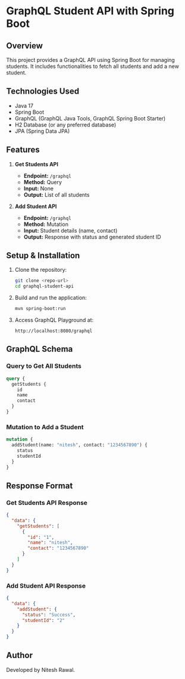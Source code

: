 # GraphQL Student API with Spring Boot

## Overview

This project provides a GraphQL API using Spring Boot for managing students. It includes functionalities to fetch all students and add a new student.

## Technologies Used

- Java 17
- Spring Boot
- GraphQL (GraphQL Java Tools, GraphQL Spring Boot Starter)
- H2 Database (or any preferred database)
- JPA (Spring Data JPA)

## Features

1. **Get Students API**

   - **Endpoint:** `/graphql`
   - **Method:** Query
   - **Input:** None
   - **Output:** List of all students

2. **Add Student API**

   - **Endpoint:** `/graphql`
   - **Method:** Mutation
   - **Input:** Student details (name, contact)
   - **Output:** Response with status and generated student ID

## Setup & Installation

1. Clone the repository:
   ```bash
   git clone <repo-url>
   cd graphql-student-api
   ```
2. Build and run the application:
   ```bash
   mvn spring-boot:run
   ```
3. Access GraphQL Playground at:
   ```
   http://localhost:8080/graphql
   ```

## GraphQL Schema

### Query to Get All Students

```graphql
query {
  getStudents {
    id
    name
    contact
  }
}
```

### Mutation to Add a Student

```graphql
mutation {
  addStudent(name: "nitesh", contact: "1234567890") {
    status
    studentId
  }
}
```

## Response Format

### Get Students API Response

```json
{
  "data": {
    "getStudents": [
      {
        "id": "1",
        "name": "nitesh",
        "contact": "1234567890"
      }
    ]
  }
}
```

### Add Student API Response

```json
{
  "data": {
    "addStudent": {
      "status": "Success",
      "studentId": "2"
    }
  }
}
```

## Author

Developed by Nitesh Rawal.

